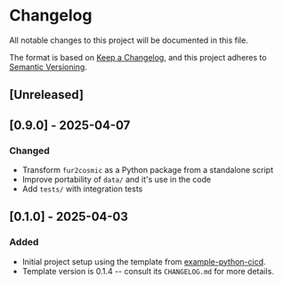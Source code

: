 # Changelog
All notable changes to this project will be documented in this file.

The format is based on [Keep a Changelog](https://keepachangelog.com/en/1.0.0/),
and this project adheres to [Semantic Versioning](https://semver.org/spec/v2.0.0.html).

## [Unreleased]

## [0.9.0] - 2025-04-07
### Changed
- Transform `fur2cosmic` as a Python package from a standalone script
- Improve portability of `data/` and it's use in the code
- Add `tests/` with integration tests

## [0.1.0] - 2025-04-03
### Added
- Initial project setup using the template from [example-python-cicd](https://gitlab.internal.sanger.ac.uk/team113sanger/common/example-python-cicd).
- Template version is 0.1.4 -- consult its `CHANGELOG.md` for more details.
